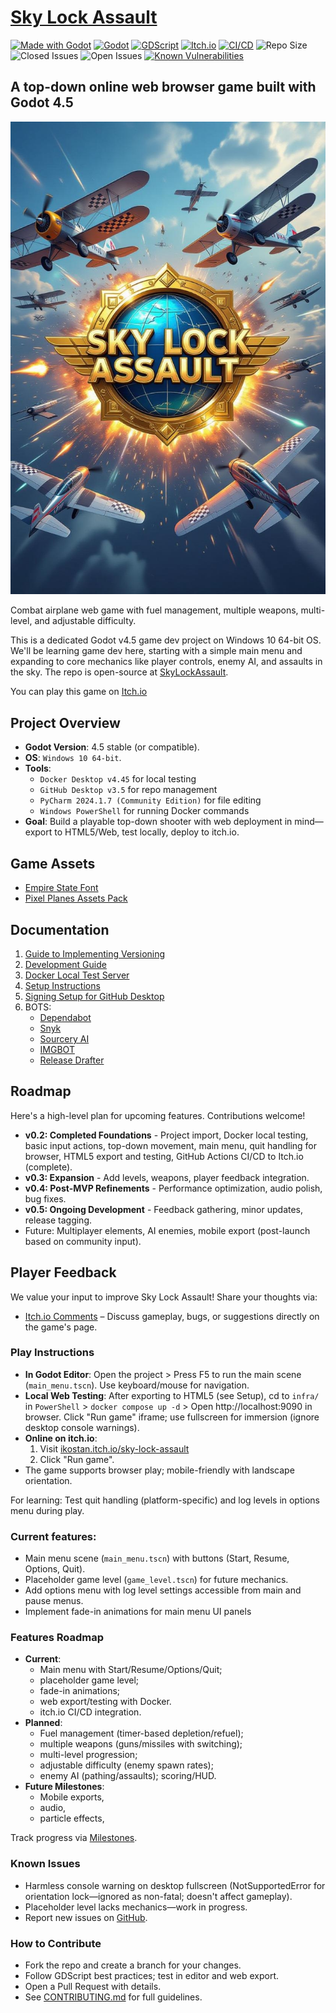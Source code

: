 # [Sky Lock Assault](https://ikostan.itch.io/sky-lock-assault)

<!-- markdownlint-disable line-length -->
[![Made with Godot](https://img.shields.io/badge/Made%20with-Godot-478CBF?style=flat&logo=godot%20engine&logoColor=white)](https://godotengine.org)
[![Godot](https://img.shields.io/badge/Godot-4.5-blue?logo=godot-engine)](https://godotengine.org/)
[![GDScript](https://img.shields.io/badge/Language-GDScript-brightgreen)](https://docs.godotengine.org/en/stable/tutorials/scripting/gdscript/index.html)
[![Itch.io](https://img.shields.io/badge/Deployment-Itch.io-purple?logo=itch-dot-io)](https://itch.io/)
[![CI/CD](https://github.com/ikostan/SkyLockAssault/actions/workflows/lint_test_deploy.yml/badge.svg)](https://github.com/ikostan/SkyLockAssault/actions/workflows/lint_test_deploy.yml)
![Repo Size](https://img.shields.io/github/repo-size/ikostan/SkyLockAssault)
![Closed Issues](https://img.shields.io/github/issues-closed/ikostan/SkyLockAssault?%2FSkyLockAssault?style=flat-square&label=Issues&color=green)
![Open Issues](https://img.shields.io/github/issues/ikostan/SkyLockAssault?style=flat-square&label=Issues&color=red)
[![Known Vulnerabilities](https://snyk.io/test/github/ikostan/SkyLockAssault/badge.svg)](https://snyk.io/test/github/ikostan/SkyLockAssault)
<!-- markdownlint-enable line-length -->

## A top-down online web browser game built with Godot 4.5

![Sky Lock Assault](https://github.com/ikostan/SkyLockAssault/blob/main/files/img/main_menu_2.png)

Combat airplane web game with fuel management, multiple weapons, multi-level,
and adjustable difficulty.

This is a dedicated Godot v4.5 game dev project on Windows 10 64-bit OS.
We'll be learning game dev here, starting with a simple main menu and expanding
to core mechanics like player controls, enemy AI, and assaults in the sky.
The repo is open-source at [SkyLockAssault](https://github.com/ikostan/SkyLockAssault).

You can play this game on [Itch.io](https://ikostan.itch.io/sky-lock-assault)

## Project Overview

- **Godot Version**: 4.5 stable (or compatible).
- **OS**: `Windows 10 64-bit`.
- **Tools**: 
  * `Docker Desktop v4.45` for local testing
  * `GitHub Desktop v3.5` for repo management 
  * `PyCharm 2024.1.7 (Community Edition)` for file editing
  * `Windows PowerShell` for running Docker commands
- **Goal**: Build a playable top-down shooter with web deployment in mind—export
  to HTML5/Web, test locally, deploy to itch.io.

## Game Assets

- [Empire State Font](https://www.dafont.com/empire-state.font?l[]=10&l[]=1)
- [Pixel Planes Assets Pack](https://clavs.itch.io/pixel-planes-assets-pack)

## Documentation

1. [Guide to Implementing Versioning](/files/docs/Guide_to_Implementing_Versioning.md)
2. [Development Guide](files/docs/Development_Guide.md)
3. [Docker Local Test Server](/files/docs/Docker_Local_Test_Server.md)
4. [Setup Instructions](/files/docs/Setup_Instructions.md)
5. [Signing Setup for GitHub Desktop](/files/docs/Signing_Setup_for_GitHub_Desktop.md)
6. BOTS:
   - [Dependabot](https://docs.github.com/en/code-security/dependabot)
   - [Snyk](https://docs.snyk.io/)
   - [Sourcery AI](https://docs.sourcery.ai/)
   - [IMGBOT](https://imgbot.net/docs/)
   - [Release Drafter](https://github.com/release-drafter/release-drafter?tab=readme-ov-file#readme)

## Roadmap

Here's a high-level plan for upcoming features. Contributions welcome!

- **v0.2: Completed Foundations** - Project import, Docker local testing,
  basic input actions, top-down movement, main menu, quit handling for browser,
  HTML5 export and testing, GitHub Actions CI/CD to Itch.io (complete).
- **v0.3: Expansion** - Add levels, weapons, player feedback integration.
- **v0.4: Post-MVP Refinements** - Performance optimization, audio polish, bug fixes.
- **v0.5: Ongoing Development** - Feedback gathering, minor updates, release tagging.
- Future: Multiplayer elements, AI enemies, mobile export
  (post-launch based on community input).

## Player Feedback

We value your input to improve Sky Lock Assault! Share your thoughts via:
- [Itch.io Comments](https://ikostan.itch.io/sky-lock-assault) – Discuss
  gameplay, bugs, or suggestions directly on the game's page.

### Play Instructions

- **In Godot Editor**: Open the project > Press F5 to run the main scene
  (`main_menu.tscn`). Use keyboard/mouse for navigation.
- **Local Web Testing**: After exporting to HTML5 (see Setup),
  cd to `infra/` in `PowerShell` > `docker compose up -d` > 
  Open http://localhost:9090 in browser. Click "Run game" iframe;
  use fullscreen for immersion (ignore desktop console warnings).
- **Online on itch.io**:
  1. Visit [ikostan.itch.io/sky-lock-assault](https://ikostan.itch.io/sky-lock-assault)
  2. Click "Run game". 
- The game supports browser play; mobile-friendly with landscape orientation.

For learning: Test quit handling (platform-specific) and log levels in options
menu during play.

### Current features:

- Main menu scene (`main_menu.tscn`) with buttons (Start, Resume, Options, Quit).
- Placeholder game level (`game_level.tscn`) for future mechanics.
- Add options menu with log level settings accessible from main and pause menus.
- Implement fade-in animations for main menu UI panels

### Features Roadmap

- **Current**: 
  * Main menu with Start/Resume/Options/Quit; 
  * placeholder game level; 
  * fade-in animations; 
  * web export/testing with Docker.
  * itch.io CI/CD integration.
- **Planned**: 
  * Fuel management (timer-based depletion/refuel); 
  * multiple weapons (guns/missiles with switching); 
  * multi-level progression; 
  * adjustable difficulty (enemy spawn rates); 
  * enemy AI (pathing/assaults); scoring/HUD.
- **Future Milestones**:
  * Mobile exports, 
  * audio, 
  * particle effects,

Track progress via [Milestones](https://github.com/ikostan/SkyLockAssault/milestones).

### Known Issues

- Harmless console warning on desktop fullscreen 
  (NotSupportedError for orientation lock—ignored as non-fatal; doesn't affect gameplay).
- Placeholder level lacks mechanics—work in progress.
- Report new issues on [GitHub](https://github.com/ikostan/SkyLockAssault/issues).

### How to Contribute

- Fork the repo and create a branch for your changes.
- Follow GDScript best practices; test in editor and web export.
- Open a Pull Request with details.
- See [CONTRIBUTING.md](/CONTRIBUTING.md) for full guidelines.
